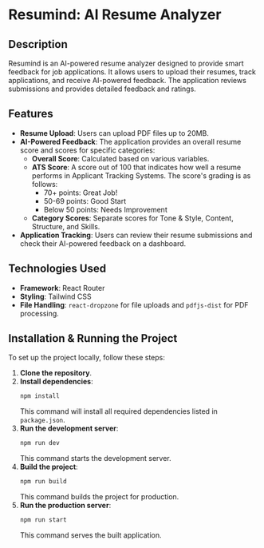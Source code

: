 # Resumind: AI Resume Analyzer

## Description

Resumind is an AI-powered resume analyzer designed to provide smart feedback for job applications. It allows users to upload their resumes, track applications, and receive AI-powered feedback. The application reviews submissions and provides detailed feedback and ratings.

## Features

  * **Resume Upload**: Users can upload PDF files up to 20MB.
  * **AI-Powered Feedback**: The application provides an overall resume score and scores for specific categories:
      * **Overall Score**: Calculated based on various variables.
      * **ATS Score**: A score out of 100 that indicates how well a resume performs in Applicant Tracking Systems. The score's grading is as follows:
          * 70+ points: Great Job\!
          * 50-69 points: Good Start
          * Below 50 points: Needs Improvement
      * **Category Scores**: Separate scores for Tone & Style, Content, Structure, and Skills.
  * **Application Tracking**: Users can review their resume submissions and check their AI-powered feedback on a dashboard.

## Technologies Used

  * **Framework**: React Router
  * **Styling**: Tailwind CSS
  * **File Handling**: `react-dropzone` for file uploads and `pdfjs-dist` for PDF processing.

## Installation & Running the Project

To set up the project locally, follow these steps:

1.  **Clone the repository**.
2.  **Install dependencies**:
    ```bash
    npm install
    ```
    This command will install all required dependencies listed in `package.json`.
3.  **Run the development server**:
    ```bash
    npm run dev
    ```
    This command starts the development server.
4.  **Build the project**:
    ```bash
    npm run build
    ```
    This command builds the project for production.
5.  **Run the production server**:
    ```bash
    npm run start
    ```
    This command serves the built application.

